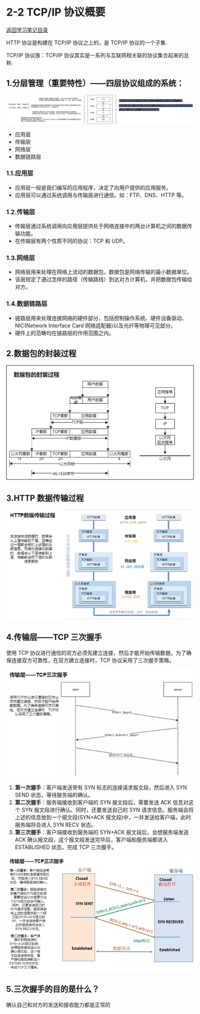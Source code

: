 # 2-2 TCP/IP 协议概要

[返回学习笔记目录](/README.md)

HTTP 协议是构建在 TCP/IP 协议之上的，是 TCP/IP 协议的一个子集.

TCP/IP 协议族：TCP/IP 协议其实是一系列与互联网相关联的协议集合起来的总称.

## 1.分层管理（重要特性）——四层协议组成的系统：

<img src="imgs/HTTP-分层管理（重要特性）.png"/>

- 应用层
- 传输层
- 网络层
- 数据链路层

### 1.1.应用层

- 应用层一般是我们编写的应用程序，决定了向用户提供的应用服务。
- 应用层可以通过系统调用与传输层进行通信。如：FTP、DNS、HTTP 等。

### 1.2.传输层

- 传输层通过系统调用向应用层提供处于网络连接中的两台计算机之间的数据传输功能。
- 在传输层有两个性质不同的协议：TCP 和 UDP。

### 1.3.网络层

- 网络层用来处理在网络上流动的数据包，数据包是网络传输的最小数据单位。
- 该层规定了通过怎样的路径（传输路线）到达对方计算机，并把数据包传输给对方。

### 1.4.数据链路层

- 链路层用来处理连接网络的硬件部分，包括控制操作系统、硬件设备驱动、NIC(Network Interface Card 网络适配器)以及光纤等物理可见部分。
- 硬件上的范畴均在链路层的作用范围之内。

## 2.数据包的封装过程

<img src="imgs/HTTP-数据包的封装过程.png"/>

## 3.HTTP 数据传输过程

<img src="imgs/HTTP-HTTP数据传输过程.png"/>

## 4.传输层——TCP 三次握手

使用 TCP 协议进行通信的双方必须先建立连接，然后才能开始传输数据。为了确保连接双方可靠性，在双方建立连接时，TCP 协议采用了三次握手策略。

<img src="imgs/HTTP-传输层——TCP三次握手.png"/>

1. **第一次握手**：客户端发送带有 SYN 标志的连接请求报文段，然后进入 SYN SEND 状态，等待服务端的确认。
2. **第二次握手**：服务端接收到客户端的 SYN 报文段后，需要发送 ACK 信息对这个 SYN 报文段进行确认。同时，还要发送自己的 SYN 请求信息。服务端会将上述的信息放到一个报文段(SYN+ACK 报文段)中，一并发送给客户端，此时服务端将会进入 SYN RECV 状态。
3. **第三次握手**：客户端接收到服务端的 SYN+ACK 报文段后，会想服务端发送 ACK 确认报文段，这个报文段发送完毕后，客户端和服务端都进入 ESTABLISHED 状态，完成 TCP 三次握手。

<img src="imgs/HTTP-传输层——TCP三次握手2.png"/>

## 5.三次握手的目的是什么？

确认自己和对方的发送和接收能力都是正常的

